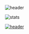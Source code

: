 
![header](https://capsule-render.vercel.app/api?type=cylinder&color=gradient&height=150&section=header&text=WELCOME%20👋&fontSize=90)

![stats](https://github-readme-stats-git-masterrstaa-rickstaa.vercel.app/api?username=hhhhjjj11&&show_icons=true&theme=dark)

[![header](https://capsule-render.vercel.app/api?type=cylinder&color=gradient&height=300&section=header&text=WELCOME&fontSize=80&animation=twinkling&descAlignY=30)]([https://github.com/CHAERYEON-LEE])

<!--
**hhhhjjj11/hhhhjjj11** is a ✨ _special_ ✨ repository because its `README.md` (this file) appears on your GitHub profile.

Here are some ideas to get you started:

- 🔭 I’m currently working on ...
- 🌱 I’m currently learning ...
- 👯 I’m looking to collaborate on ...
- 🤔 I’m looking for help with ...
- 💬 Ask me about ...
- 📫 How to reach me: ...
- 😄 Pronouns: ...
- ⚡ Fun fact: ...
-->
